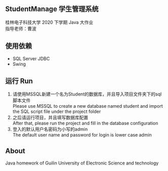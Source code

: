 ## StudentManage 学生管理系统
桂林电子科技大学 2020 下学期 Java 大作业  
指导老师：曹波  

## 使用依赖
- SQL Server JDBC
- Swing

## 运行 Run
1. 请使用MSSQL新建一个名为Student的数据库，并且导入项目文件夹下的sql脚本文件  
Please use MSSQL to create a new database named student and import the SQL script file under the project folder
2. 之后请运行项目，并且填写数据库配置  
After that, please run the project and fill in the database configuration
3. 登入的默认用户名密码为小写的admin  
The default user name and password for login is lower case admin

## About
Java homework of Guilin University of Electronic Science and technology  